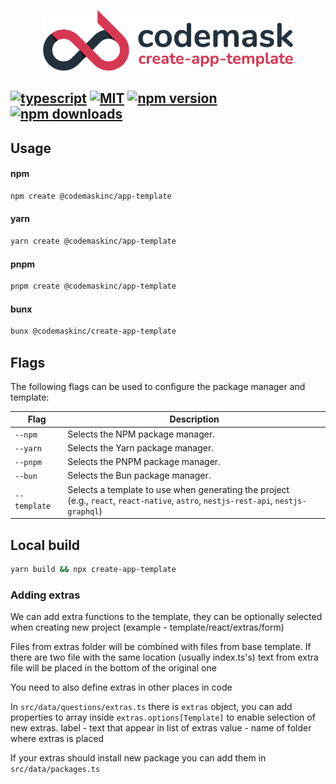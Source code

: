 <p align="center">
    <img src="https://raw.githubusercontent.com/codemaskinc/create-app-template/main/logo.png" width="400"/>
</p>

## <a href='https://www.typescriptlang.org/'><img src='https://badges.frapsoft.com/typescript/code/typescript.png?v=101' alt='typescript' height=20/></a> <a href='http://opensource.org/licenses/MIT'><img src='http://img.shields.io/badge/license-MIT-brightgreen.svg' alt='MIT' /></a> <a href="https://badge.fury.io/js/@codemaskinc%2Fcreate-app-template"><img src="https://badge.fury.io/js/@codemaskinc%2Fcreate-app-template.svg" alt="npm version" height="20"></a> <a href="https://www.npmjs.com/package/@codemaskinc/create-app-template"><img src="https://img.shields.io/npm/dm/%40codemaskinc%2Fcreate-app-template" alt="npm downloads" height="20"></a>

## Usage

#### npm

```bash
npm create @codemaskinc/app-template
```

#### yarn

```bash
yarn create @codemaskinc/app-template
```

#### pnpm

```bash
pnpm create @codemaskinc/app-template
```

#### bunx

```bash
bunx @codemaskinc/create-app-template
```

## Flags

The following flags can be used to configure the package manager and template:

| Flag | Description |
|---|---|
| `--npm` | Selects the NPM package manager. |
| `--yarn` | Selects the Yarn package manager. |
| `--pnpm` | Selects the PNPM package manager. |
| `--bun` | Selects the Bun package manager. |
| `--template` | Selects a template to use when generating the project <br /> (e.g., `react`, `react-native`, `astro`, `nestjs-rest-api`, `nestjs-graphql`) |

## Local build

```bash
yarn build && npx create-app-template
```

### Adding extras

We can add extra functions to the template, they can be optionally selected when creating new project (example - template/react/extras/form)

Files from extras folder will be combined with files from base template. If there are two file with the same location (usually index.ts's) text from extra file will be placed in the bottom of the original one

You need to also define extras in other places in code

In ``src/data/questions/extras.ts`` there is ``extras`` object, you can add properties to array inside ``extras.options[Template]`` to enable selection of new extras.
label - text that appear in list of extras
value - name of folder where extras is placed

If your extras should install new package you can add them in ``src/data/packages.ts``

